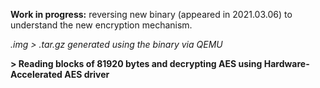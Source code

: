 **Work in progress:** reversing new binary (appeared in 2021.03.06) to understand the new encryption mechanism.

*.img > .tar.gz generated using the binary via QEMU*

**> Reading blocks of 81920 bytes and decrypting AES using Hardware-Accelerated AES driver**